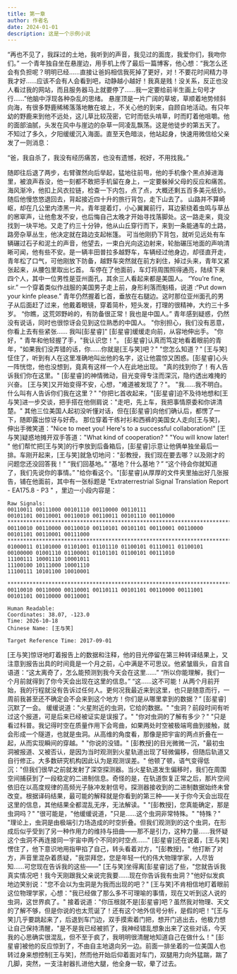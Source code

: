 ```yaml
---
title: 第一章
author: 作者名
date: 2024-01-01
description: 这是一个示例小说
---
```


“再也不见了，我踩过的土地，我听到的声音，我见过的面庞，我爱你们，我吻你们。”
一个青年独自坐在悬崖边，用手机上传了最后一篇博客，他心想：“我怎么还会有负担呢？明明已经......直接让爸妈相信我死掉了更好，对！不要花时间精力寻我才好......应该不会有人会看到吧，动静越小越好！我真是贱！没关系，反正也没人看过我的网站，而且服务器马上就要停了......我一定要给前半生画上句号才行......”他脑中浮现各种杂乱的思绪。
悬崖顶是一片广阔的草坡，草顺着地势倾斜向海，有很多野鹿稀稀落落地散在坡上，不关心他的到来，自顾自地活动。有只年幼的野鹿来到他不远处，这儿草比较茂密，它时而低头啃草，时而盯着他咀嚼。他的面部油腻，头发在风中与崖边的杂草一同凌乱飘荡。这是他徒步的第五天了。
不知过了多久，夕阳缓缓沉入海面。直至天色暗淡，他站起身，快速用微信给父亲发了一则消息：

“爸，我自杀了，我没有经历痛苦，也没有遗憾，祝好，不用找我。”

随即往后退了两步，右臂骤然向后举起，猛地往前甩，他的手机像个黑点掉进海里，被浪声吞没，他一刻都不敢把手机留在身上，一定要躲掉父母的反应和痛苦。海风渐冷，他扣上风衣拉链，检查一下内包，点了点，大概还剩五百多美元纸钞。随后他慢悠悠退回去，背起接近四十升的旅行背包，走下山去了。
山路并不算崎岖，却在几公里内漆黑一片。青年提着灯，小心翼翼前行，耳边萦绕着虫鸣与草丛的窸窣声，让他愈发不安，也后悔自己太晚才开始寻找落脚处。这一路走来，竟没找到一块平地。又走了约三十分钟，他从山丘穿行而下，来到一条能通车的土路，路旁杂草丛生，他决定就在路边支起帐篷。
可当他刚扔下背包，就听见远处有车辆碾过石子和泥土的声音，他望去，一束白光向这边射来，轮胎碾压地面的声响清晰可闻，他有些不安。是一辆丰田普拉多越野车，车辆经过他身边，却径直开走，青年松了口气，可他刚放下防备，越野车突然就在前方刹住，掉过头来，青年又紧张起来，从腰包里取出匕首。
车停在了他面前，车灯将周围照得通亮，陆续下来四个人，其中一位男性是亚州面孔，其余三人看起来都是美国人。
“You’re fine, sir.” 一个穿着类似作战服的美国男子走上前，身形利落而魁梧，说道 :“Put down your kinfe please.”
青年仍然握着匕首，垂放在右腿边。这时那位亚州面孔的男子从后面赶了过来，他戴着眼镜，穿着简朴，短头发，打理的很精神，大约三十多岁。
“你瞧，这荒郊野岭的，有防备很正常！我也是中国人。”
青年感到疑惑，仍然没有说话，同时也很惊讶会见到这位熟悉的中国人。
"你别担心，我们没有恶意，你看上去有些紧张...... 我叫[彭星睿]"
[彭星睿]缓缓走向前，从容地伸出手。
"你好，" 青年和他轻握了手，"我认识您！"。
[彭星睿]认真而笃定地看着眼前的青年，"如果我们没弄错的话，你......你就是[王与笑]吧？"
"您怎么知道？"
[王与笑]怔住了，听到有人在这里准确地叫出他的名字，这让他震惊又困惑。[彭星睿]心头一阵恍惚，他也没想到，竟真有这样一个人在此地出现。
"真的找到你了！有人告诉我们你在这里。" [彭星睿]的神情微动，目光变得专注而深沉，隐约透出难掩的兴奋。
[王与笑]又开始变得不安，心想，"难道被发现了？"。
"我......我不明白。什么叫有人告诉你们我在这里？"
"你把匕首收起来，"[彭星睿]迫不及待地想和[王与笑]进一步交谈，把手搭在他侧肩说："走吧，先上车，我把事情原委和你讲清楚。"
其他三位美国人起初没听懂对话，但在[彭星睿]向他们确认后，都愣了一下，随即露出惊讶与好奇。 那位穿着干练衬衫和西裤的美国女人走向[王与笑]，伸出手微笑道："Nice to meet you! Here's to a successful collaboration!"
[王与笑]疑惑地摊开双手答道："What kind of cooperation? "
"You will know later! "
他们帮忙把[王与笑]的行李放到后备箱后，[彭星睿]示意让他俩单独坐最后一排。车刚开起来，[王与笑]就急切地问："彭教授，我们现在要去哪？以及刚才的问题您还没回答我！"
“我们回基地。”
“基地？什么基地？”
“这个待会你就知道了，我们先说你的事情。”
"给你看这个。"[彭星睿]从厚厚的文件夹里抽出好几张报告，铺在他面前，其中有一张标题是 "Extraterrestrial Signal Translation Report - EA175.8 - P3 " ，里边一小段内容是：

```
Raw Signals:
00110011 00111000 00101110 00110000 00110111
00101101 00110001 00110010 00110011 00101110 00110000
****************************************************************************************
00110010 00110000 00110010 00110101 00101101 00110001 00110000 00101101 00110001 00111000
****************************************************************************************
01000011 01101000 01101001 01101110 01100101 01110011 01100101 00100000 01001110 01100001 01101101 01100101 00111010
11100111 10001110 10001011
11100100 10111000 10001110
11100111 10101100 10010001

****************************************************************************************
00110010 00110000 00110001 00110111 00101101 00110000 00111001 00101101 00110000 00110001

Human Readable:
Coordinates: 38.07, -123.0
Time: 2026-10-18
Chinese Name: [王与笑]

Target Reference Time: 2017-09-01
```

[王与笑]惊讶地盯着报告上的数据和注释，他的目光停留在第三种转译结果上，又注意到报告出具的时间竟是一个月之前，心中满是不可思议。他紧皱眉头，自言自语道：“这太离奇了，怎么能预测到我今天会在这里……”
“所以你能理解，我们一个月前就得到了你今天会出现在这里的信息。”
“这……这不可能！从两个月前开始，我的行程就没有告诉过任何人。更何况我最近来到这里，也只是随意而行，一周前我甚至还不确定会不会来到这个地方！你们是从哪里拿到的数据？”
[彭星睿]沉默了一会。
缓缓说道："火星附近的虫洞，它给的数据。"
"虫洞？前段时间有听过这个报道，可是后来已经被证实是误报了。"
"你对虫洞的了解有多少？"
"只是看过科普。我记得时空在质量作用下会弯曲，如果两处时空被极端弯曲到接触，就会形成一个隧道，也就是虫洞。从高维的角度看，那像是把宇宙的两点折叠在一起，从而实现瞬间的穿越。"
"你说的没错。"
 [彭教授]的目光微微一沉，"最初虫洞被报道、又被否认，是因为当时观测到火星轨道出现了轻微偏移，但随后轨道又自行修正。大多数研究机构因此认为是观测误差。"
他顿了顿，语气变得低沉："但我们很早之前就发射了深空探测器。当火星轨道发生偏移时，我们在周围空间捕获到了一段稳定的二进制信息。奇怪的是，在轨道恢复正常之后，那片空间依旧在以高度规律的高频光子脉冲发射信号。探测器接收到的二进制数据始终未曾改变。根据译码结果，最可能的解释就是你看到的第三种——关于你今天会出现在这里的信息，其他结果全都混乱无序，无法解读。"
"[彭教授]，您真能确定，那是虫洞吗？"
"很可能是，"他缓缓说道，"只是……这个虫洞非常特殊。"
"特殊？"
"理论上，虫洞是由极端引力场造成的时空折叠。但我们观测到的这个虫洞，在形成后似乎受到了另一种作用力的维持与扭曲——那不是引力，这种力量......我怀疑这个虫洞不再连接同一宇宙中两个不同的时空点......"
[彭星睿]还在说着，[王与笑]愣住了，他下意识地用指甲掐了自己，转头看着对方，"[彭教授]，" 他打断了对方，声音里混杂着质疑，"我崇拜您，您是年轻一代的伟大物理学家，人尽皆知……可您现在告诉我的这些——"
[王与笑]坐得离[彭星睿]远了些，"您就告诉我真实情况吧！我今天刚跟我父亲说完我要......现在你告诉我有虫洞？"他好似发疯地边笑别说："您不会以为虫洞是为我而出现的吧？"
[王与笑]不肯相信地盯着眼前这位物理学家，心想："我已经做了那么多不可理喻的事情，现在又听到这人说的虫洞，这世界疯了。" 接着说道："你压根就不是[彭星睿]吧？虽然我对物理、天文的了解不够，但是你说的也太荒诞了！还有这个地外信号分析，是假的吧！"[王与笑]几乎要跳起来了，后退到车门边，双手摸索着门把，想开门逃出去，他极力想让自己保持清醒，"是不是我已经被抓了，我神经错乱想象出来了这些对话，今天我的心思确实很混乱，但不至于疯了，我明明很清醒地知道自己在做什么！"
[彭星睿]被他的反应惊到了，不由自主地退向另一边。前面一排坐着的一位美国人也转过身来想控制[王与笑]，然而他开始后仰着面对车门，双腿用力向外猛踹，踹了几脚，突然，一支注射器扎进他大腿，他全身一软，晕了过去。
